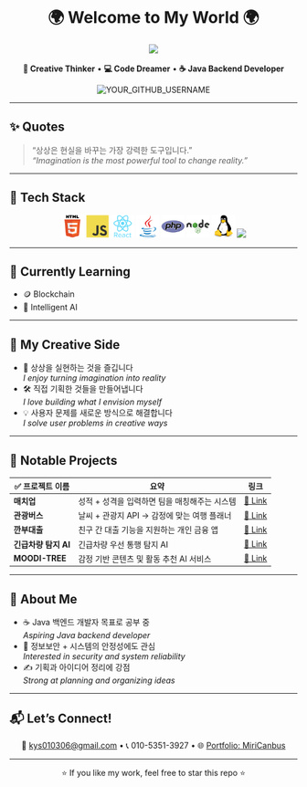 <h1 align="center">🌍 Welcome to My World 🌍</h1>

<p align="center">
  <img src="https://cdn.pixabay.com/animation/2022/10/12/22/41/22-41-33-918_512.gif" width="200"/>
</p>

<p align="center">
  <b>🧠 Creative Thinker</b> • <b>💻 Code Dreamer</b> • <b>☕ Java Backend Developer</b>
</p>

<p align="center">
  <img src="https://komarev.com/ghpvc/?username=YOUR_GITHUB_USERNAME&label=Profile%20views&color=0e75b6&style=flat" alt="YOUR_GITHUB_USERNAME" />
</p>

---

## ✨ Quotes

> “상상은 현실을 바꾸는 가장 강력한 도구입니다.”  
> *“Imagination is the most powerful tool to change reality.”*

---

## 🚀 Tech Stack

<p align="center">
  <img src="https://raw.githubusercontent.com/devicons/devicon/master/icons/html5/html5-original-wordmark.svg" width="40"/>
  <img src="https://raw.githubusercontent.com/devicons/devicon/master/icons/javascript/javascript-original.svg" width="40"/>
  <img src="https://raw.githubusercontent.com/devicons/devicon/master/icons/react/react-original-wordmark.svg" width="40"/>
  <img src="https://raw.githubusercontent.com/devicons/devicon/master/icons/java/java-original.svg" width="40"/>
  <img src="https://raw.githubusercontent.com/devicons/devicon/master/icons/php/php-original.svg" width="40"/>
  <img src="https://raw.githubusercontent.com/devicons/devicon/master/icons/nodejs/nodejs-original-wordmark.svg" width="40"/>
  <img src="https://raw.githubusercontent.com/devicons/devicon/master/icons/linux/linux-original.svg" width="40"/>
  <img src="https://www.vectorlogo.zone/logos/git-scm/git-scm-icon.svg" width="40"/>
</p>

---

## 🌱 Currently Learning
- 🪙 Blockchain
- 🤖 Intelligent AI

---

## 🎨 My Creative Side
- 🎈 상상을 실현하는 것을 즐깁니다  
  *I enjoy turning imagination into reality*
- 🛠 직접 기획한 것들을 만들어냅니다  
  *I love building what I envision myself*
- 💡 사용자 문제를 새로운 방식으로 해결합니다  
  *I solve user problems in creative ways*

---

## 🧩 Notable Projects

| ✅ 프로젝트 이름 | 요약 | 링크 |
|---|---|---|
| **매치업** | 성적 + 성격을 입력하면 팀을 매칭해주는 시스템 | [🔗 Link](#) |
| **관광버스** | 날씨 + 관광지 API → 감정에 맞는 여행 플래너 | [🔗 Link](#) |
| **깐부대출** | 친구 간 대출 기능을 지원하는 개인 금융 앱 | [🔗 Link](#) |
| **긴급차량 탐지 AI** | 긴급차량 우선 통행 탐지 AI | [🔗 Link](#) |
| **MOODI-TREE** | 감정 기반 콘텐츠 및 활동 추천 AI 서비스 | [🔗 Link](#) |

---

## 👤 About Me
- ☕ Java 백엔드 개발자 목표로 공부 중  
  *Aspiring Java backend developer*
- 🧩 정보보안 + 시스템의 안정성에도 관심  
  *Interested in security and system reliability*
- ✍️ 기획과 아이디어 정리에 강점  
  *Strong at planning and organizing ideas*

---

## 📬 Let’s Connect!

<p align="center">
  📧 <a href="mailto:kys010306@gmail.com">kys010306@gmail.com</a> • 
  📞 010-5351-3927 • 
  🌐 <a href="https://your-portfolio-url.com">Portfolio: MiriCanbus</a>
</p>

---

<p align="center">
  ⭐️ If you like my work, feel free to star this repo ⭐️
</p>
